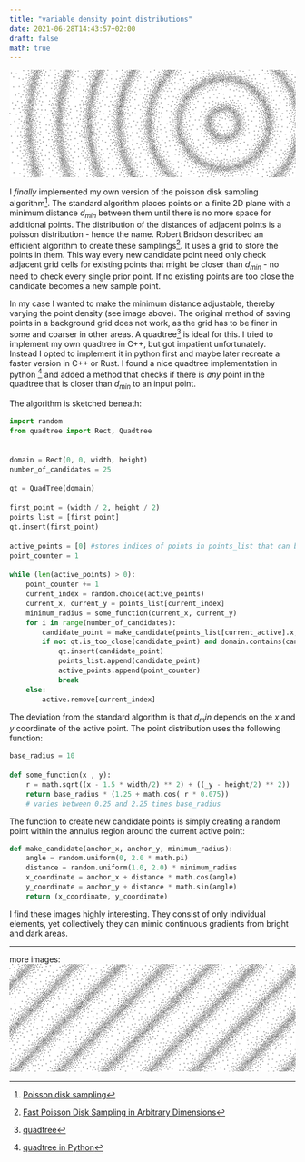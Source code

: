 ```yaml
---
title: "variable density point distributions"
date: 2021-06-28T14:43:57+02:00
draft: false
math: true
---
```


![a distribution of dots](/img/points_wave.svg)

I *finally* implemented my own version of the poisson disk sampling algorithm[^1]. The standard algorithm places points on a finite 2D plane with a minimum distance $d_{min}$ between them until there is no more space for additional points. The distribution of the distances of adjacent points is a poisson distribution - hence the name. Robert Bridson described an efficient algorithm to create these samplings[^2]. It uses a grid to store the points in them. This way every new candidate point need only check adjacent grid cells for existing points that might be closer than $d_{min}$ - no need to check every single prior point. If no existing points are too close the candidate becomes a new sample point.
 
In my case I wanted to make the minimum distance adjustable, thereby varying the point density (see image above). The original method of saving points in a background grid does not work, as the grid has to be finer in some and coarser in other areas. A quadtree[^3] is ideal for this. I tried to implement my own quadtree in C++, but got impatient unfortunately. Instead I opted to implement it in python first and maybe later recreate a faster version in C++ or Rust. I found a nice quadtree implementation in python [^4] and added a method that checks if there is *any* point in the quadtree that is closer than $d_{min}$ to an input point.

The algorithm is sketched beneath:

```python
import random
from quadtree import Rect, Quadtree


domain = Rect(0, 0, width, height)
number_of_candidates = 25

qt = QuadTree(domain)

first_point = (width / 2, height / 2)
points_list = [first_point]
qt.insert(first_point)

active_points = [0] #stores indices of points in points_list that can be used to spawn new points near to them
point_counter = 1

while (len(active_points) > 0):
    point_counter += 1
    current_index = random.choice(active_points)
    current_x, current_y = points_list[current_index]
    minimum_radius = some_function(current_x, current_y)
    for i in range(number_of_candidates):
        candidate_point = make_candidate(points_list[current_active].x, points_list[current_active].y , minimum_radius)
        if not qt.is_too_close(candidate_point) and domain.contains(candidate_point):
            qt.insert(candidate_point)
            points_list.append(candidate_point)
            active_points.append(point_counter)
            break
    else:
        active.remove[current_index]

```

The deviation from the standard algorithm is that $d_min$ depends on the $x$ and $y$ coordinate of the active point. The point distribution uses the following function:
```python
base_radius = 10

def some_function(x , y):
	r = math.sqrt((x - 1.5 * width/2) ** 2) + ((_y - height/2) ** 2))
	return base_radius * (1.25 + math.cos( r * 0.075))
    # varies between 0.25 and 2.25 times base_radius
```

The function to create new candidate points is simply creating a random point within the annulus region around the current active point:
```python
def make_candidate(anchor_x, anchor_y, minimum_radius):
    angle = random.uniform(0, 2.0 * math.pi)
    distance = random.uniform(1.0, 2.0) * minimum_radius
    x_coordinate = anchor_x + distance * math.cos(angle)
    y_coordinate = anchor_y + distance * math.sin(angle) 
    return (x_coordinate, y_coordinate)
```

I find these images highly interesting. They consist of only individual elements, yet collectively they can mimic continuous gradients from bright and dark areas.

---
[^1]: [Poisson disk sampling](https://en.wikipedia.org/wiki/Supersampling#Poisson_disk)
[^2]: [Fast Poisson Disk Sampling in Arbitrary Dimensions](https://www.cct.lsu.edu/~fharhad/ganbatte/siggraph2007/CD2/content/sketches/0250.pdf)
[^3]: [quadtree](https://en.wikipedia.org/wiki/Quadtree)
[^4]: [quadtree in Python](https://scipython.com/blog/quadtrees-2-implementation-in-python/)

more images:
![a distribution of dots](/img/points_wave_diagonal.svg)